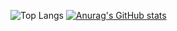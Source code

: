 ![Top Langs](https://github-readme-stats.vercel.app/api/top-langs/?username=jaynnn&langs_count=8&hide=javascript,html&theme=catppuccin_latte)
[![Anurag's GitHub stats](https://github-readme-stats.vercel.app/api?username=jaynnn&show_icons=true&theme=catppuccin_latte)](https://github.com/anuraghazra/github-readme-stats)
